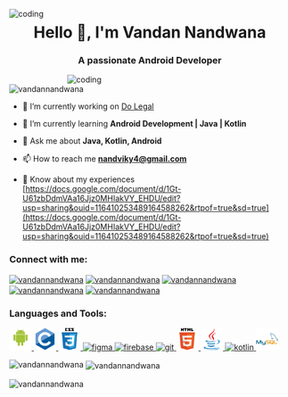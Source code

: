 <img align= "right" alt="coding" width = "1200" src = "![Vandan](https://github.com/vandannandwana/Bhagwad-Gita/assets/144916127/573b79e0-3481-4860-bf24-22bb2ee6955b)
">
<h1 align="center">Hello 👋, I'm Vandan Nandwana</h1>
<h3 align="center">A passionate Android Developer</h3>

<img align= "right" alt="coding" width = "400" src = "https://physicsgurukul.com/wp-content/uploads/2019/02/character-1.gif">

<p align="left"> <img src="https://komarev.com/ghpvc/?username=vandannandwana&label=Profile%20views&color=0e75b6&style=flat" alt="vandannandwana" /> </p>

- 🔭 I’m currently working on [Do Legal](https://github.com/vandannandwana/DoLegalApp.git)

- 🌱 I’m currently learning **Android Development | Java | Kotlin**

- 💬 Ask me about **Java, Kotlin, Android**

- 📫 How to reach me **nandviky4@gmail.com**

- 📄 Know about my experiences [https://docs.google.com/document/d/1Gt-U61zbDdmVAa16Jjz0MHIakVY_EHDU/edit?usp=sharing&ouid=116410253489164588262&rtpof=true&sd=true](https://docs.google.com/document/d/1Gt-U61zbDdmVAa16Jjz0MHIakVY_EHDU/edit?usp=sharing&ouid=116410253489164588262&rtpof=true&sd=true)

<h3 align="left">Connect with me:</h3>
<p align="left">
<a href="https://twitter.com/vandannandwana" target="blank"><img align="center" src="https://raw.githubusercontent.com/rahuldkjain/github-profile-readme-generator/master/src/images/icons/Social/twitter.svg" alt="vandannandwana" height="30" width="40" /></a>
<a href="https://linkedin.com/in/vandannandwana" target="blank"><img align="center" src="https://raw.githubusercontent.com/rahuldkjain/github-profile-readme-generator/master/src/images/icons/Social/linked-in-alt.svg" alt="vandannandwana" height="30" width="40" /></a>
<a href="https://fb.com/vandannandwana" target="blank"><img align="center" src="https://raw.githubusercontent.com/rahuldkjain/github-profile-readme-generator/master/src/images/icons/Social/facebook.svg" alt="vandannandwana" height="30" width="40" /></a>
<a href="https://instagram.com/vandannandwana" target="blank"><img align="center" src="https://raw.githubusercontent.com/rahuldkjain/github-profile-readme-generator/master/src/images/icons/Social/instagram.svg" alt="vandannandwana" height="30" width="40" /></a>
<a href="https://www.leetcode.com/vandannandwana" target="blank"><img align="center" src="https://raw.githubusercontent.com/rahuldkjain/github-profile-readme-generator/master/src/images/icons/Social/leet-code.svg" alt="vandannandwana" height="30" width="40" /></a>
</p>

<h3 align="left">Languages and Tools:</h3>
<p align="left"> <a href="https://developer.android.com" target="_blank" rel="noreferrer"> <img src="https://raw.githubusercontent.com/devicons/devicon/master/icons/android/android-original-wordmark.svg" alt="android" width="40" height="40"/> </a> <a href="https://www.cprogramming.com/" target="_blank" rel="noreferrer"> <img src="https://raw.githubusercontent.com/devicons/devicon/master/icons/c/c-original.svg" alt="c" width="40" height="40"/> </a> <a href="https://www.w3schools.com/css/" target="_blank" rel="noreferrer"> <img src="https://raw.githubusercontent.com/devicons/devicon/master/icons/css3/css3-original-wordmark.svg" alt="css3" width="40" height="40"/> </a> <a href="https://www.figma.com/" target="_blank" rel="noreferrer"> <img src="https://www.vectorlogo.zone/logos/figma/figma-icon.svg" alt="figma" width="40" height="40"/> </a> <a href="https://firebase.google.com/" target="_blank" rel="noreferrer"> <img src="https://www.vectorlogo.zone/logos/firebase/firebase-icon.svg" alt="firebase" width="40" height="40"/> </a> <a href="https://git-scm.com/" target="_blank" rel="noreferrer"> <img src="https://www.vectorlogo.zone/logos/git-scm/git-scm-icon.svg" alt="git" width="40" height="40"/> </a> <a href="https://www.w3.org/html/" target="_blank" rel="noreferrer"> <img src="https://raw.githubusercontent.com/devicons/devicon/master/icons/html5/html5-original-wordmark.svg" alt="html5" width="40" height="40"/> </a> <a href="https://www.java.com" target="_blank" rel="noreferrer"> <img src="https://raw.githubusercontent.com/devicons/devicon/master/icons/java/java-original.svg" alt="java" width="40" height="40"/> </a> <a href="https://kotlinlang.org" target="_blank" rel="noreferrer"> <img src="https://www.vectorlogo.zone/logos/kotlinlang/kotlinlang-icon.svg" alt="kotlin" width="40" height="40"/> </a> <a href="https://www.mysql.com/" target="_blank" rel="noreferrer"> <img src="https://raw.githubusercontent.com/devicons/devicon/master/icons/mysql/mysql-original-wordmark.svg" alt="mysql" width="40" height="40"/> </a> </p>

<p><img align="left" src="https://github-readme-stats.vercel.app/api/top-langs?username=vandannandwana&show_icons=true&locale=en&layout=compact" alt="vandannandwana" /></p>

<p>&nbsp;<img align="center" src="https://github-readme-stats.vercel.app/api?username=vandannandwana&show_icons=true&locale=en" alt="vandannandwana" /></p>

<p><img align="center" src="https://github-readme-streak-stats.herokuapp.com/?user=vandannandwana&" alt="vandannandwana" /></p>
